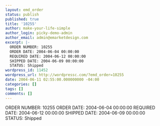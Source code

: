 ```yaml
---
layout: emd_order
status: publish
published: true
title: '10255'
author: make-your-life-simple
author_login: picky-demo-admin
author_email: admin@emarketdesign.com
excerpt: |-
  ORDER NUMBER: 10255
  ORDER DATE: 2004-06-04 00:00:00
  REQUIRED DATE: 2004-06-12 00:00:00
  SHIPPED DATE: 2004-06-09 00:00:00
  STATUS: Shipped
wordpress_id: 11452
wordpress_url: http://wordpressc.com/?emd_order=10255
date: 2004-06-11 02:55:00.000000000 -04:00
categories: []
tags: []
comments: []
---
```

ORDER NUMBER: 10255
ORDER DATE: 2004-06-04 00:00:00
REQUIRED DATE: 2004-06-12 00:00:00
SHIPPED DATE: 2004-06-09 00:00:00
STATUS: Shipped
